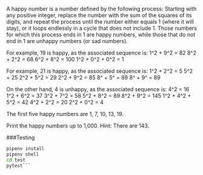 
A happy number is a number defined by the following process: Starting with any positive integer,
replace the number with the sum of the squares of its digits, and repeat the process until the number either equals 1
(where it will stay), or it loops endlessly in a cycle that does not include 1.
Those numbers for which this process ends in 1 are happy numbers, while those that do not end in 1 are unhappy numbers (or sad numbers).

For example, 19 is happy, as the associated sequence is:
1^2 + 9^2 = 82
8^2 + 2^2 = 68
6^2 + 8^2 = 100
1^2 + 0^2 + 0^2 = 1

For example, 21 is happy, as the associated sequence is:
1^2 + 2^2 = 5
5^2 = 25
2^2 + 5^2 = 29
2^2 + 9^2 = 85
8^ + 5^ = 89
8^ + 9^ = 89

On the other hand, 4 is unhappy, as the associated sequence is:
4^2 = 16
1^2 + 6^2 = 37
3^2 + 7^2 = 58
5^2 + 8^2 = 89
8^2 + 9^2 = 145
1^2 + 4^2 + 5^2 = 42
4^2 + 2^2 = 20
2^2 + 0^2 = 4

The first five happy numbers are 1, 7, 10, 13, 19.

Print the happy numbers up to 1,000. Hint: There are 143.

###Testing
```bash
pipenv install 
pipenv shell
cd test
pytest```